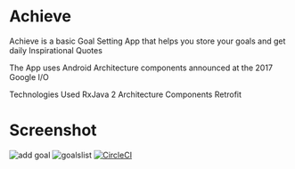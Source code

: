 # Achieve
Achieve is a basic Goal Setting App that helps you store your goals and get daily Inspirational Quotes

The App uses Android Architecture components  announced at  the 2017 Google I/O 

Technologies Used
RxJava 2
Architecture Components
Retrofit 


# Screenshot
![add goal](https://user-images.githubusercontent.com/705241/36205612-ff9b64d6-1197-11e8-8a53-67843910e2b8.PNG) ![goalslist](https://user-images.githubusercontent.com/705241/36205624-0be2d45e-1198-11e8-9d4f-b1a533c024fa.PNG)
[![CircleCI](https://circleci.com/gh/cban/Achieve.svg?style=svg)](https://circleci.com/gh/cban/Achieve)
